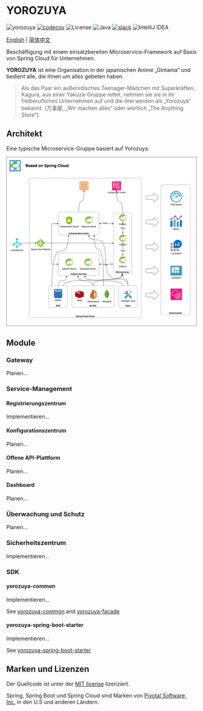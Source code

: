 # YOROZUYA

![yorozuya](https://github.com/ksewen/yorozuya/actions/workflows/ci.yml/badge.svg)
[![codecov](https://codecov.io/gh/ksewen/yorozuya/graph/badge.svg?token=2XFYUXFB3X)](https://codecov.io/gh/ksewen/yorozuya)
![License](https://img.shields.io/badge/License-MIT-blue.svg)
![Java](https://img.shields.io/badge/Java-17-blue.svg)
[![slack](https://img.shields.io/badge/slack-yorozuya-brightgreen.svg?logo=slack)](https://join.slack.com/t/yorozuya-z8y6384/shared_invite/zt-22y8fv2hd-0veY3zZjpgjeEFFqwWkTiw)
![IntelliJ IDEA](https://img.shields.io/badge/IntelliJIDEA-000000.svg?logo=intellij-idea&logoColor=white)

[English](./README.md) | [简体中文](./README_CN.md)

Beschäftigung mit einem einsatzbereiten Microservice-Framework auf Basis von Spring Cloud für Unternehmen.

**YOROZUYA** ist eine Organisation in der japanischen Anime „Gintama“ und bedient alle, die ihnen um alles gebeten
haben.

> Als das Paar ein außerirdisches Teenager-Mädchen mit Superkräften, Kagura, aus einer Yakuza-Gruppe rettet, nehmen sie
> sie in ihr freiberufliches Unternehmen auf und die drei werden als „Yorozuya“ bekannt. (万事屋, „Wir machen alles“
> oder wörtlich „The Anything Store“).

## Architekt

Eine typische Microservice-Gruppe basiert auf Yorozuya.

![Architect](https://raw.githubusercontent.com/ksewen/Bilder/main/202401021738935.png)

## Module

### Gateway

Planen...

### Service-Management

#### Registrierungszentrum

Implementieren...

#### Konfigurationszentrum

Planen...

#### Offene API-Plattform

Planen...

#### Dashboard

Planen...

### Überwachung und Schutz

Planen...

### Sicherheitszentrum

Implementieren...

### SDK

#### yorozuya-common

Implementieren...

See [yorozuya-common](./yorozuya-common/README.md) and [yorozuya-facade](./yorozuya-facade)

#### yorozuya-spring-boot-starter

Implementieren...

See [yorozuya-spring-boot-starter](./yorozuya-spring-boot-starter/README.md)

## Marken und Lizenzen

Der Quellcode ist unter der [MIT license](https://opensource.org/license/mit/) lizenziert.

Spring, Spring Boot und Spring Cloud sind Marken von [Pivotal Software, Inc.](https://tanzu.vmware.com/) in den U.S und
anderen Ländern.
